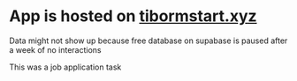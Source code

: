 # App is hosted on [tibormstart.xyz](https://tibormstart.xyz)
Data might not show up because free database on supabase is paused after a week of no interactions

This was a job application task
